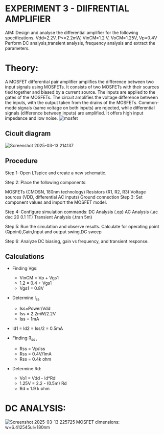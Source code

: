 # EXPERIMENT 3 - DIIFRENTIAL AMPLIFIER 
AIM: Design and analyse the differential amplifier for the following specifications.
Vdd=2.2V, P<=2.2mW, VinCM=1.2 V, VoCM=1.25V, Vp=0.4V
Perform DC analysis,transient analysis, frequency analysis and extract the parameters.
# Theory:
A MOSFET differential pair amplifier amplifies the difference between two input signals using MOSFETs. It consists of two MOSFETs with their sources tied together and biased by a current source. The inputs are applied to the gates of the MOSFETs. The circuit amplifies the voltage difference between the inputs, with the output taken from the drains of the MOSFETs. Common-mode signals (same voltage on both inputs) are rejected, while differential signals (difference between inputs) are amplified. It offers high input impedance and low noise.
![mosfet](https://github.com/user-attachments/assets/753cb195-dc60-4b6e-8ae8-48e3b5e5cdd9)
## Cicuit diagram 
![Screenshot 2025-03-13 214137](https://github.com/user-attachments/assets/c020269a-2013-439f-b440-e8a0bb804914)
## Procedure 

Step 1: Open LTspice and create a new schematic.

Step 2: Place the following components:

MOSFETs (CMOSN, 180nm technology)
Resistors (R1, R2, R3)
Voltage sources (VDD, differential AC inputs)
Ground connection
Step 3: Set component values and import the MOSFET model.

Step 4: Configure simulation commands:
DC Analysis (.op)
AC Analysis (.ac dec 20 0.1 1T)
Transient Analysis (.tran 5m)

Step 5: Run the simulation and observe results.
Calculate for operating point (Qpoint),Gain,Input and output swing,DC sweep
 
Step 6: Analyze DC biasing, gain vs frequency, and transient response.

## Calculations 
- Finding Vgs:
  - VinCM = Vp + Vgs1
  - 1.2 = 0.4 + Vgs1
  - Vgs1 = 0.8V

- Determine I<sub>ss 
  - Iss=Power/Vdd
  - Iss = 2.2mW/2.2V
  - Iss = 1mA
    
- Id1 = Id2 = Iss/2 = 0.5mA

- Finding R<sub>ss :
  - Rss = Vp/Iss
  - Rss = 0.4V/1mA
  - Rss = 0.4k ohm

- Determine Rd:
  - Vo1 = Vdd - Id*Rd
  - 1.25V = 2.2 - (0.5m) Rd
  - Rd = 1.9 k ohm
# DC ANALYSIS:
![Screenshot 2025-03-13 225725](https://github.com/user-attachments/assets/01a4ee8a-bb46-46c9-ac11-a0463400349a)
MOSFET dimensions: w=6.412545ul=180nm




